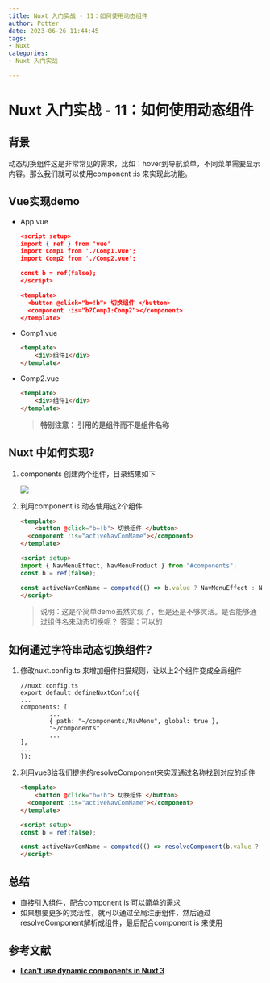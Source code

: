 ```yaml
---
title: Nuxt 入门实战 - 11：如何使用动态组件
author: Potter
date: 2023-06-26 11:44:45
tags: 
- Nuxt
categories: 
- Nuxt 入门实战

---
```



# Nuxt 入门实战 - 11：如何使用动态组件

## 背景

动态切换组件这是非常常见的需求，比如：hover到导航菜单，不同菜单需要显示内容。那么我们就可以使用component :is 来实现此功能。

## Vue实现demo

- App.vue
    
    ```json
    <script setup>
    import { ref } from 'vue'
    import Comp1 from './Comp1.vue';
    import Comp2 from './Comp2.vue';
    
    const b = ref(false);
    </script>
    
    <template>
      <button @click="b=!b"> 切换组件 </button>
      <component :is="b?Comp1:Comp2"></component>
    </template>
    ```
    
- Comp1.vue
    
    ```html
    <template>
    	<div>组件1</div>
    </template>
    ```
    
- Comp2.vue
    
    ```html
    <template>
    	<div>组件1</div>
    </template>
    ```
    
    > **特别注意：<component :is="b?Comp1:Comp2"></component>  引用的是组件而不是组件名称**
    > 

## Nuxt 中如何实现?

1. components 创建两个组件，目录结果如下
    
   ![](https://cdn.jsdelivr.net/gh/yxw007/BlogPicBed@master//img/20240507114845.png)
    
2. 利用component is 动态使用这2个组件
    
    ```html
    <template>
    	<button @click="b=!b"> 切换组件 </button>
      <component :is="activeNavComName"></component>
    </template>
    
    <script setup>
    import { NavMenuEffect, NavMenuProduct } from "#components";
    const b = ref(false);
    
    const activeNavComName = computed(() => b.value ? NavMenuEffect : NavMenuProduct);
    </script>
    ```
    
    > 说明：这是个简单demo虽然实现了，但是还是不够灵活。是否能够通过组件名来动态切换呢？ 答案：可以的
    > 

## 如何通过字符串动态切换组件?

1. 修改nuxt.config.ts 来增加组件扫描规则，让以上2个组件变成全局组件
    
    ```tsx
    //nuxt.config.ts
    export default defineNuxtConfig({
    ...
    components: [
    		...
    		{ path: "~/components/NavMenu", global: true },
    		"~/components"
    		...
    ],
    ...
    });
    ```
    
2. 利用vue3给我们提供的resolveComponent来实现通过名称找到对应的组件
    
    ```html
    <template>
    	<button @click="b=!b"> 切换组件 </button>
      <component :is="activeNavComName"></component>
    </template>
    
    <script setup>
    const b = ref(false);
    
    const activeNavComName = computed(() => resolveComponent(b.value ? "NavMenuEffect" : "NavMenuProduct"));
    </script>
    ```
    

## 总结

- 直接引入组件，配合component is 可以简单的需求
- 如果想要更多的灵活性，就可以通过全局注册组件，然后通过resolveComponent解析成组件，最后配合component is 来使用

## 参考文献

- **[I can't use dynamic components in Nuxt 3](https://stackoverflow.com/questions/73025338/i-cant-use-dynamic-components-in-nuxt-3)**
